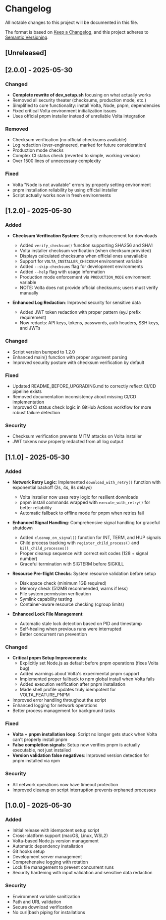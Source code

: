 # Changelog

All notable changes to this project will be documented in this file.

The format is based on [Keep a Changelog](https://keepachangelog.com/en/1.0.0/),
and this project adheres to [Semantic Versioning](https://semver.org/spec/v2.0.0.html).

## [Unreleased]

## [2.0.0] - 2025-05-30

### Changed
- **Complete rewrite of dev_setup.sh** focusing on what actually works
- Removed all security theater (checksums, production mode, etc.)
- Simplified to core functionality: install Volta, Node, pnpm, dependencies
- Fixed critical Volta environment initialization issues
- Uses official pnpm installer instead of unreliable Volta integration

### Removed
- Checksum verification (no official checksums available)
- Log redaction (over-engineered, marked for future consideration)
- Production mode checks
- Complex CI status check (reverted to simple, working version)
- Over 1500 lines of unnecessary complexity

### Fixed
- Volta "Node is not available" errors by properly setting environment
- pnpm installation reliability by using official installer
- Script actually works now in fresh environments

## [1.2.0] - 2025-05-30

### Added
- **Checksum Verification System**: Security enhancement for downloads
  - Added `verify_checksum()` function supporting SHA256 and SHA1
  - Volta installer checksum verification (when checksum provided)
  - Displays calculated checksums when official ones unavailable
  - Support for `VOLTA_INSTALLER_CHECKSUM` environment variable
  - Added `--skip-checksums` flag for development environments
  - Added `--help` flag with usage information
  - Production mode enforcement via `PRODUCTION_MODE` environment variable
  - NOTE: Volta does not provide official checksums; users must verify manually

- **Enhanced Log Redaction**: Improved security for sensitive data
  - Added JWT token redaction with proper pattern (eyJ prefix requirement)
  - Now redacts: API keys, tokens, passwords, auth headers, SSH keys, and JWTs

### Changed
- Script version bumped to 1.2.0
- Enhanced main() function with proper argument parsing
- Improved security posture with checksum verification by default

### Fixed
- Updated README_BEFORE_UPGRADING.md to correctly reflect CI/CD pipeline exists
- Removed documentation inconsistency about missing CI/CD implementation
- Improved CI status check logic in GitHub Actions workflow for more robust failure detection

### Security
- Checksum verification prevents MITM attacks on Volta installer
- JWT tokens now properly redacted from all log output

## [1.1.0] - 2025-05-30

### Added
- **Network Retry Logic**: Implemented `download_with_retry()` function with exponential backoff (2s, 4s, 8s delays)
  - Volta installer now uses retry logic for resilient downloads
  - pnpm install commands wrapped with `execute_with_retry()` for better reliability
  - Automatic fallback to offline mode for pnpm when retries fail

- **Enhanced Signal Handling**: Comprehensive signal handling for graceful shutdown
  - Added `cleanup_on_signal()` function for INT, TERM, and HUP signals
  - Child process tracking with `register_child_process()` and `kill_child_processes()`
  - Proper cleanup sequence with correct exit codes (128 + signal number)
  - Graceful termination with SIGTERM before SIGKILL

- **Resource Pre-flight Checks**: System resource validation before setup
  - Disk space check (minimum 1GB required)
  - Memory check (512MB recommended, warns if less)
  - File system permission verification
  - Symlink capability testing
  - Container-aware resource checking (cgroup limits)

- **Enhanced Lock File Management**: 
  - Automatic stale lock detection based on PID and timestamp
  - Self-healing when previous runs were interrupted
  - Better concurrent run prevention

### Changed
- **Critical pnpm Setup Improvements**:
  - Explicitly set Node.js as default before pnpm operations (fixes Volta bug)
  - Added warnings about Volta's experimental pnpm support
  - Implemented proper fallback to npm global install when Volta fails
  - Added execution verification after pnpm installation
  - Made shell profile updates truly idempotent for VOLTA_FEATURE_PNPM
- Improved error handling throughout the script
- Enhanced logging for network operations
- Better process management for background tasks

### Fixed
- **Volta + pnpm installation loop**: Script no longer gets stuck when Volta can't properly install pnpm
- **False completion signals**: Setup now verifies pnpm is actually executable, not just installed
- **Version validation false negatives**: Improved version detection for pnpm installed via npm

### Security
- All network operations now have timeout protection
- Improved cleanup on script interruption prevents orphaned processes

## [1.0.0] - 2025-05-30

### Added
- Initial release with idempotent setup script
- Cross-platform support (macOS, Linux, WSL2)
- Volta-based Node.js version management
- Automatic dependency installation
- Git hooks setup
- Development server management
- Comprehensive logging with rotation
- Lock file management to prevent concurrent runs
- Security hardening with input validation and sensitive data redaction

### Security
- Environment variable sanitization
- Path and URL validation
- Secure download verification
- No curl|bash piping for installations